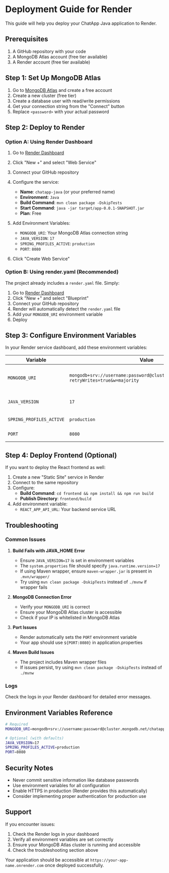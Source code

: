 # Deployment Guide for Render

This guide will help you deploy your ChatApp Java application to Render.

## Prerequisites

1. A GitHub repository with your code
2. A MongoDB Atlas account (free tier available)
3. A Render account (free tier available)

## Step 1: Set Up MongoDB Atlas

1. Go to [MongoDB Atlas](https://www.mongodb.com/atlas) and create a free account
2. Create a new cluster (free tier)
3. Create a database user with read/write permissions
4. Get your connection string from the "Connect" button
5. Replace `<password>` with your actual password

## Step 2: Deploy to Render

### Option A: Using Render Dashboard

1. Go to [Render Dashboard](https://dashboard.render.com)
2. Click "New +" and select "Web Service"
3. Connect your GitHub repository
4. Configure the service:
   - **Name**: `chatapp-java` (or your preferred name)
   - **Environment**: `Java`
   - **Build Command**: `mvn clean package -DskipTests`
   - **Start Command**: `java -jar target/app-0.0.1-SNAPSHOT.jar`
   - **Plan**: Free

5. Add Environment Variables:
   - `MONGODB_URI`: Your MongoDB Atlas connection string
   - `JAVA_VERSION`: `17`
   - `SPRING_PROFILES_ACTIVE`: `production`
   - `PORT`: `8080`

6. Click "Create Web Service"

### Option B: Using render.yaml (Recommended)

The project already includes a `render.yaml` file. Simply:

1. Go to [Render Dashboard](https://dashboard.render.com)
2. Click "New +" and select "Blueprint"
3. Connect your GitHub repository
4. Render will automatically detect the `render.yaml` file
5. Add your `MONGODB_URI` environment variable
6. Deploy

## Step 3: Configure Environment Variables

In your Render service dashboard, add these environment variables:

| Variable | Value | Description |
|----------|-------|-------------|
| `MONGODB_URI` | `mongodb+srv://username:password@cluster.mongodb.net/chatapp?retryWrites=true&w=majority` | Your MongoDB connection string |
| `JAVA_VERSION` | `17` | Java runtime version |
| `SPRING_PROFILES_ACTIVE` | `production` | Spring Boot profile |
| `PORT` | `8080` | Application port |

## Step 4: Deploy Frontend (Optional)

If you want to deploy the React frontend as well:

1. Create a new "Static Site" service in Render
2. Connect to the same repository
3. Configure:
   - **Build Command**: `cd frontend && npm install && npm run build`
   - **Publish Directory**: `frontend/build`
4. Add environment variable:
   - `REACT_APP_API_URL`: Your backend service URL

## Troubleshooting

### Common Issues

1. **Build Fails with JAVA_HOME Error**
   - Ensure `JAVA_VERSION=17` is set in environment variables
   - The `system.properties` file should specify `java.runtime.version=17`
   - If using Maven wrapper, ensure `maven-wrapper.jar` is present in `.mvn/wrapper/`
   - Try using `mvn clean package -DskipTests` instead of `./mvnw` if wrapper fails

2. **MongoDB Connection Error**
   - Verify your `MONGODB_URI` is correct
   - Ensure your MongoDB Atlas cluster is accessible
   - Check if your IP is whitelisted in MongoDB Atlas

3. **Port Issues**
   - Render automatically sets the `PORT` environment variable
   - Your app should use `${PORT:8080}` in application.properties

4. **Maven Build Issues**
   - The project includes Maven wrapper files
   - If issues persist, try using `mvn clean package -DskipTests` instead of `./mvnw`

### Logs

Check the logs in your Render dashboard for detailed error messages.

## Environment Variables Reference

```bash
# Required
MONGODB_URI=mongodb+srv://username:password@cluster.mongodb.net/chatapp?retryWrites=true&w=majority

# Optional (with defaults)
JAVA_VERSION=17
SPRING_PROFILES_ACTIVE=production
PORT=8080
```

## Security Notes

- Never commit sensitive information like database passwords
- Use environment variables for all configuration
- Enable HTTPS in production (Render provides this automatically)
- Consider implementing proper authentication for production use

## Support

If you encounter issues:

1. Check the Render logs in your dashboard
2. Verify all environment variables are set correctly
3. Ensure your MongoDB Atlas cluster is running and accessible
4. Check the troubleshooting section above

Your application should be accessible at `https://your-app-name.onrender.com` once deployed successfully. 